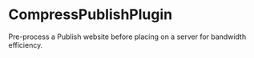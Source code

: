 # CompressPublishPlugin
Pre-process a Publish website before placing on a server for bandwidth efficiency.
